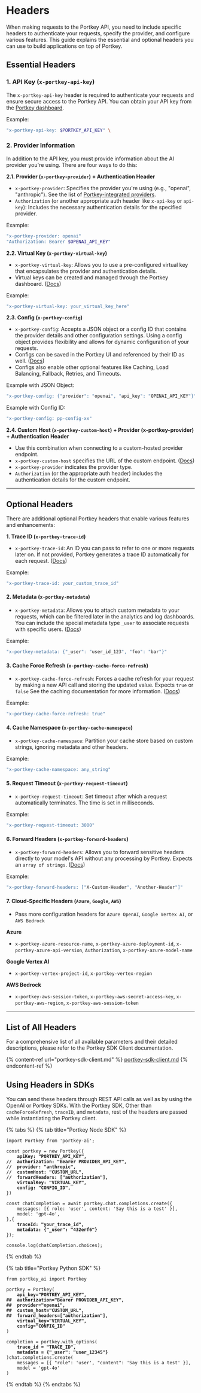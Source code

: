 # Headers

When making requests to the Portkey API, you need to include specific headers to authenticate your requests, specify the provider, and configure various features. This guide explains the essential and optional headers you can use to build applications on top of Portkey.

## Essential Headers

### 1. API Key (`x-portkey-api-key`)

The `x-portkey-api-key` header is required to authenticate your requests and ensure secure access to the Portkey API. You can obtain your API key from the [Portkey dashboard](https://app.portkey.ai/).

Example:

```bash
"x-portkey-api-key: $PORTKEY_API_KEY" \
```

### 2. Provider Information

In addition to the API key, you must provide information about the AI provider you're using. There are four ways to do this:

**2.1. Provider (`x-portkey-provider`) + Authentication Header**

* `x-portkey-provider`: Specifies the provider you're using (e.g., "openai", "anthropic"). See the list of [Portkey-integrated providers](../welcome/integration-guides/).
* `Authorization` (or another appropriate auth header like `x-api-key` or `api-key`): Includes the necessary authentication details for the specified provider.

Example:

```bash
"x-portkey-provider: openai"
"Authorization: Bearer $OPENAI_API_KEY"
```

**2.2. Virtual Key (`x-portkey-virtual-key`)**

* `x-portkey-virtual-key`: Allows you to use a pre-configured virtual key that encapsulates the provider and authentication details.&#x20;
* Virtual keys can be created and managed through the Portkey dashboard. ([Docs](../product/ai-gateway-streamline-llm-integrations/virtual-keys/))

Example:

```bash
"x-portkey-virtual-key: your_virtual_key_here"
```

**2.3. Config (`x-portkey-config`)**

* `x-portkey-config`: Accepts a JSON object or a config ID that contains the provider details and other configuration settings. Using a config object provides flexibility and allows for dynamic configuration of your requests.&#x20;
* Configs can be saved in the Portkey UI and referenced by their ID as well. ([Docs](../product/ai-gateway-streamline-llm-integrations/configs.md))
* Configs also enable other optional features like Caching, Load Balancing, Fallback, Retries, and Timeouts.&#x20;

Example with JSON Object:

```bash
"x-portkey-config: {"provider": "openai", "api_key": "OPENAI_API_KEY"}"
```

Example with Config ID:

```bash
"x-portkey-config: pp-config-xx"
```

**2.4. Custom Host (`x-portkey-custom-host`) + Provider (x-portkey-provider) + Authentication Header**

* Use this combination when connecting to a custom-hosted provider endpoint.
* `x-portkey-custom-host` specifies the URL of the custom endpoint. ([Docs](../welcome/integration-guides/byollm.md))
* `x-portkey-provider` indicates the provider type.
* `Authorization` (or the appropriate auth header) includes the authentication details for the custom endpoint.

***

## Optional Headers

There are additional optional Portkey headers that enable various features and enhancements:

**1. Trace ID (`x-portkey-trace-id`)**

* `x-portkey-trace-id`: An ID you can pass to refer to one or more requests later on. If not provided, Portkey generates a trace ID automatically for each request.  ([Docs](../product/observability-modern-monitoring-for-llms/traces.md))

Example:

```bash
"x-portkey-trace-id: your_custom_trace_id"
```

#### 2. Metadata (`x-portkey-metadata`)

* `x-portkey-metadata`: Allows you to attach custom metadata to your requests, which can be filtered later in the analytics and log dashboards. You can include the special metadata type `_user` to associate requests with specific users. ([Docs](../product/observability-modern-monitoring-for-llms/metadata.md))

Example:

```bash
"x-portkey-metadata: {"_user": "user_id_123", "foo": "bar"}"
```

#### 3. Cache Force Refresh (`x-portkey-cache-force-refresh`)

* `x-portkey-cache-force-refresh`: Forces a cache refresh for your request by making a new API call and storing the updated value. Expects `true` or `false` See the caching documentation for more information.  ([Docs](../product/ai-gateway-streamline-llm-integrations/cache-simple-and-semantic.md))

Example:

```bash
"x-portkey-cache-force-refresh: true"
```

#### 4. Cache Namespace (`x-portkey-cache-namespace`)

* `x-portkey-cache-namespace`: Partition your cache store based on custom strings, ignoring metadata and other headers.

Example:

```bash
"x-portkey-cache-namespace: any_string"
```

#### 5. Request Timeout (`x-portkey-request-timeout`)

* `x-portkey-request-timeout`: Set timeout after which a request automatically terminates. The time is set in milliseconds.

Example:

```bash
"x-portkey-request-timeout: 3000"
```

#### 6. Forward Headers (`x-portkey-forward-headers`)

* `x-portkey-forward-headers`: Allows you to forward sensitive headers directly to your model's API without any processing by Portkey. Expects an `array of strings`. ([Docs](https://portkey.ai/docs/welcome/integration-guides/byollm#forward-sensitive-headers-securely))

Example:

```bash
"x-portkey-forward-headers: ["X-Custom-Header", "Another-Header"]"
```

#### 7. Cloud-Specific Headers (`Azure`, `Google`, `AWS`)

* Pass more configuration headers for `Azure OpenAI`, `Google Vertex AI`, or `AWS Bedrock`

**Azure**

* `x-portkey-azure-resource-name`, `x-portkey-azure-deployment-id`, `x-portkey-azure-api-version`, `Authorization`, `x-portkey-azure-model-name`

**Google Vertex AI**

* `x-portkey-vertex-project-id`, `x-portkey-vertex-region`

**AWS Bedrock**

* `x-portkey-aws-session-token`, `x-portkey-aws-secret-access-key`, `x-portkey-aws-region`, `x-portkey-aws-session-token`

***

## List of All Headers

For a comprehensive list of all available parameters and their detailed descriptions, please refer to the Portkey SDK Client documentation.

{% content-ref url="portkey-sdk-client.md" %}
[portkey-sdk-client.md](portkey-sdk-client.md)
{% endcontent-ref %}

## Using Headers in SDKs

You can send these headers through REST API calls as well as by using the OpenAI or Portkey SDKs. With the Portkey SDK, Other than `cacheForceRefresh`, `traceID`, and `metadata`, rest of the headers are passed while instantiating the Portkey client.

{% tabs %}
{% tab title="Portkey Node SDK" %}
<pre class="language-typescript"><code class="lang-typescript">import Portkey from 'portkey-ai';

const portkey = new Portkey({
<strong>    apiKey: "PORTKEY_API_KEY",
</strong><strong>//  authorization: "Bearer PROVIDER_API_KEY",
</strong><strong>//  provider: "anthropic",
</strong><strong>//  customHost: "CUSTOM_URL",
</strong><strong>//  forwardHeaders: ["authorization"],
</strong><strong>    virtualKey: "VIRTUAL_KEY",
</strong><strong>    config: "CONFIG_ID",   
</strong>})

const chatCompletion = await portkey.chat.completions.create({
    messages: [{ role: 'user', content: 'Say this is a test' }],
    model: 'gpt-4o',
},{
<strong>    traceId: "your_trace_id", 
</strong><strong>    metadata: {"_user": "432erf6"}
</strong>});

console.log(chatCompletion.choices);
</code></pre>
{% endtab %}

{% tab title="Portkey Python SDK" %}
<pre class="language-python"><code class="lang-python">from portkey_ai import Portkey

portkey = Portkey(
<strong>    api_key="PORTKEY_API_KEY",
</strong><strong>##  authorization="Bearer PROVIDER_API_KEY",
</strong><strong>##  provider="openai",
</strong><strong>##  custom_host="CUSTOM_URL",
</strong><strong>##  forward_headers=["authorization"],
</strong><strong>    virtual_key="VIRTUAL_KEY",
</strong><strong>    config="CONFIG_ID"
</strong>)

completion = portkey.with_options(
<strong>    trace_id = "TRACE_ID", 
</strong><strong>    metadata = {"_user": "user_12345"}
</strong>)chat.completions.create(
    messages = [{ "role": 'user', "content": 'Say this is a test' }],
    model = 'gpt-4o'
)
</code></pre>
{% endtab %}
{% endtabs %}
